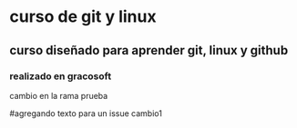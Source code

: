 # curso de git y linux
## curso diseñado para aprender git, linux y github
### realizado en gracosoft


cambio en la rama prueba

#agregando texto para un issue 
cambio1
